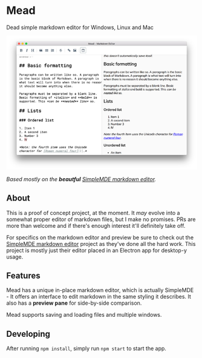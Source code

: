 # Mead
Dead simple markdown editor for Windows, Linux and Mac

![Mead markdown editor](preview-macos.jpg)

_Based mostly on the **beautful** [SimpleMDE markdown editor](https://simplemde.com/)._

## About
This is a proof of concept project, at the moment. It _may_ evolve into a somewhat proper editor of markdown files, but I make no promises. PRs are more than welcome and if there's enough interest it'll definitely take off.

For specifics on the markdown editor and preview be sure to check out the [SimpleMDE markdown editor](https://simplemde.com/) project as they've done all the hard work. This project is mostly just their editor placed in an Electron app for desktop-y usage.

## Features
Mead has a unique in-place markdown editor, which is actually SimpleMDE - It offers an interface to edit markdown in the same styling it describes. It also has a **preview pane** for side-by-side comparison.

Mead supports saving and loading files and multiple windows.

## Developing
After running `npm install`, simply run `npm start` to start the app.

